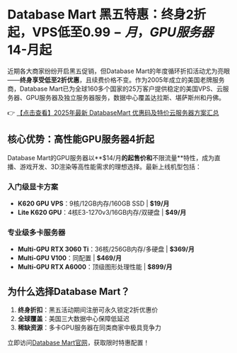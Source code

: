 # Database Mart 黑五特惠：终身2折起，VPS低至$0.99-月，GPU服务器$14-月起

近期各大商家纷纷开启黑五促销，但Database Mart的年度循环折扣活动尤为亮眼——**终身享受低至2折优惠**，且续费价格不变。作为2005年成立的美国老牌服务商，Database Mart已为全球160多个国家的25万客户提供稳定的美国VPS、云服务器、GPU服务器及独立服务器服务，数据中心覆盖达拉斯、堪萨斯州和丹佛。

👉 [【点击查看】2025年最新 DatabaseMart 优惠码及特价云服务器方案汇总](https://bit.ly/DatabaseMart)

## 核心优势：高性能GPU服务器4折起

Database Mart的GPU服务器以**$14/月**的起售价和**不限流量**特性，成为直播、游戏开发、3D渲染等高性能需求的理想选择。最新上线机型包括：

### 入门级显卡方案
- **K620 GPU VPS**：9核/12GB内存/160GB SSD | **$19/月**
- **Lite K620 GPU**：4核E3-1270v3/16GB内存/双硬盘 | **$49/月**

### 专业级多卡服务器
- **Multi-GPU RTX 3060 Ti**：36核/256GB内存/多硬盘 | **$369/月**
- **Multi-GPU V100**：同配置 | **$469/月**
- **Multi-GPU RTX A6000**：顶级图形处理性能 | **$899/月**

## 为什么选择Database Mart？
1. **终身折扣**：黑五活动期间注册可永久锁定2折优惠价
2. **全球覆盖**：美国三大数据中心保障低延迟
3. **稀缺资源**：多卡GPU服务器在同类商家中极具竞争力

立即访问[Database Mart官网](https://bit.ly/DatabaseMart)，获取限时特惠配置！